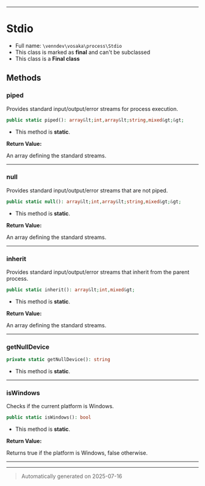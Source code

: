 ***

# Stdio





* Full name: `\venndev\vosaka\process\Stdio`
* This class is marked as **final** and can't be subclassed
* This class is a **Final class**




## Methods


### piped

Provides standard input/output/error streams for process execution.

```php
public static piped(): array&lt;int,array&lt;string,mixed&gt;&gt;
```



* This method is **static**.





**Return Value:**

An array defining the standard streams.




***

### null

Provides standard input/output/error streams that are not piped.

```php
public static null(): array&lt;int,array&lt;string,mixed&gt;&gt;
```



* This method is **static**.





**Return Value:**

An array defining the standard streams.




***

### inherit

Provides standard input/output/error streams that inherit from the parent process.

```php
public static inherit(): array&lt;int,mixed&gt;
```



* This method is **static**.





**Return Value:**

An array defining the standard streams.




***

### getNullDevice



```php
private static getNullDevice(): string
```



* This method is **static**.








***

### isWindows

Checks if the current platform is Windows.

```php
public static isWindows(): bool
```



* This method is **static**.





**Return Value:**

Returns true if the platform is Windows, false otherwise.




***


***
> Automatically generated on 2025-07-16
